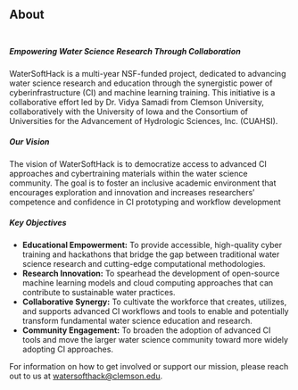 ## About <br><br/>

##### Empowering Water Science Research Through Collaboration

WaterSoftHack is a multi-year NSF-funded project, dedicated to advancing water science research and education through the synergistic power of cyberinfrastructure (CI) and machine learning training. This initiative is a collaborative effort led by Dr. Vidya Samadi from Clemson University, collaboratively with the University of Iowa and the Consortium of Universities for the Advancement of Hydrologic Sciences, Inc. (CUAHSI).

##### Our Vision

The vision of WaterSoftHack is to democratize access to advanced CI approaches and cybertraining materials within the water science community. The goal is to foster an inclusive academic environment that encourages exploration and innovation and increases researchers’ competence and confidence in CI prototyping and workflow development

##### Key Objectives

- **Educational Empowerment:** To provide accessible, high-quality cyber training and hackathons that bridge the gap between traditional water science research and cutting-edge computational methodologies.
- **Research Innovation:** To spearhead the development of open-source machine learning models and cloud computing approaches that can contribute to sustainable water practices.
- **Collaborative Synergy:** To cultivate the workforce that creates, utilizes, and supports advanced CI workflows and tools to enable and potentially transform fundamental water science education and research.
- **Community Engagement:** To broaden the adoption of advanced CI tools and move the larger water science community toward more widely adopting CI approaches.

For information on how to get involved or support our mission, please reach out to us at [watersofthack@clemson.edu](mailto:watersofthack@clemson.edu).
